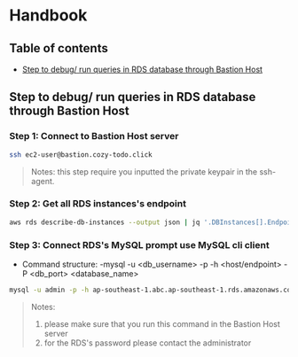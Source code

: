 # Handbook

## Table of contents

- [Step to debug/ run queries in RDS database through Bastion Host](#How-to-debug-or-run-SQL-queries-in-RDS-database-through-Bastion-Host?)

## Step to debug/ run queries in RDS database through Bastion Host

### Step 1: Connect to Bastion Host server

```bash
ssh ec2-user@bastion.cozy-todo.click
```

> Notes: this step require you inputted the private keypair in the ssh-agent.

### Step 2: Get all RDS instances's endpoint

```bash
aws rds describe-db-instances --output json | jq '.DBInstances[].Endpoint.Address'
```

### Step 3: Connect RDS's MySQL prompt use MySQL cli client

- Command structure: -mysql -u <db_username> -p -h <host/endpoint> -P <db_port> <database_name>

```bash
mysql -u admin -p -h ap-southeast-1.abc.ap-southeast-1.rds.amazonaws.com -P 3306 todo
```

> Notes:
>
> 1. please make sure that you run this command in the Bastion Host server
> 2. for the RDS's password please contact the administrator
